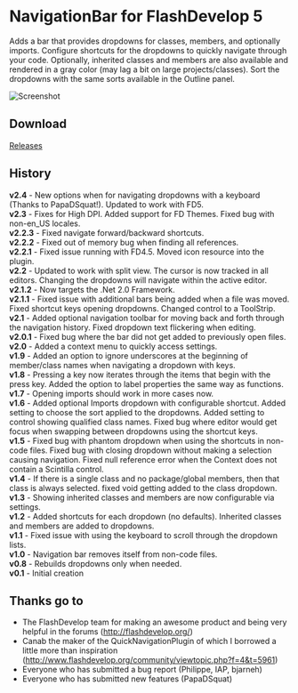 # NavigationBar for FlashDevelop 5

Adds a bar that provides dropdowns for classes, members, and optionally imports. Configure shortcuts for the dropdowns to quickly navigate through your code. Optionally, inherited classes and members are also available and rendered in a gray color (may lag a bit on large projects/classes). Sort the dropdowns with the same sorts available in the Outline panel.

![Screenshot](http://dl.dropbox.com/u/3917850/images/navigationbar.png)

## Download
[Releases](https://github.com/JoeRobich/fd-navigationbar/releases/) 

## History
**v2.4** - New options when for navigating dropdowns with a keyboard (Thanks to PapaDSquat!). Updated to work with FD5.  
**v2.3** - Fixes for High DPI. Added support for FD Themes. Fixed bug with non-en_US locales.  
**v2.2.3** - Fixed navigate forward/backward shortcuts.  
**v2.2.2** - Fixed out of memory bug when finding all references.  
**v2.2.1** - Fixed issue running with FD4.5. Moved icon resource into the plugin.  
**v2.2** - Updated to work with split view. The cursor is now tracked in all editors. Changing the dropdowns will navigate within the active editor.  
**v2.1.2** - Now targets the .Net 2.0 Framework.  
**v2.1.1** - Fixed issue with additional bars being added when a file was moved. Fixed shortcut keys opening dropdowns. Changed control to a ToolStrip.  
**v2.1** - Added optional navigation toolbar for moving back and forth through the navigation history. Fixed dropdown text flickering when editing.  
**v2.0.1** - Fixed bug where the bar did not get added to previously open files.  
**v2.0** - Added a context menu to quickly access settings.  
**v1.9** - Added an option to ignore underscores at the beginning of member/class names when navigating a dropdown with keys.  
**v1.8** - Pressing a key now iterates through the items that begin with the press key. Added the option to label properties the same way as functions.  
**v1.7** - Opening imports should work in more cases now.  
**v1.6** - Added optional Imports dropdown with configurable shortcut. Added setting to choose the sort applied to the dropdowns. Added setting to control showing qualified class names. Fixed bug where editor would get focus when swapping between dropdowns using the shortcut keys.  
**v1.5** - Fixed bug with phantom dropdown when using the shortcuts in non-code files. Fixed bug with closing dropdown without making a selection causing navigation. Fixed null reference error when the Context does not contain a Scintilla control.  
**v1.4** - If there is a single class and no package/global members, then that class is always selected. fixed void getting added to the class dropdown.  
**v1.3** - Showing inherited classes and members are now configurable via settings.  
**v1.2** - Added shortcuts for each dropdown (no defaults). Inherited classes and members are added to dropdowns.  
**v1.1** - Fixed issue with using the keyboard to scroll through the dropdown lists.  
**v1.0** - Navigation bar removes itself from non-code files.  
**v0.8** - Rebuilds dropdowns only when needed.  
**v0.1** - Initial creation  

## Thanks go to

- The FlashDevelop team for making an awesome product and being very helpful in the forums (http://flashdevelop.org/)
- Canab the maker of the QuickNavigationPlugin of which I borrowed a little more than inspiration (http://www.flashdevelop.org/community/viewtopic.php?f=4&t=5961)
- Everyone who has submitted a bug report (Philippe, IAP, bjarneh)
- Everyone who has submitted new features (PapaDSquat)